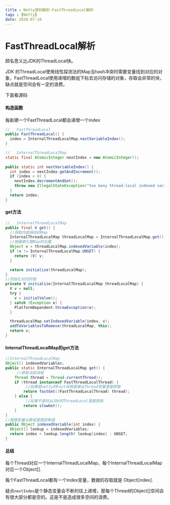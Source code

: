 ```yaml
---
title : Netty源码解析-FastThreadLocal解析
tags : [Netty]
date: 2020-07-10
---
```

# FastThreadLocal解析

顾名思义比JDK的ThreadLocal快。

JDK 的ThreadLocal使用线性探测法的Map当hash冲突时需要变量找到对应的对象，FastThreadLocal使用递增的数组下标去访问存储的对象，存取会非常的快，缺点就是空间会有一定的浪费。

下面看源码
<!--more-->
#### 构造函数

每新建一个FastThreadLocal都会递增一个index

   ```java
   //	FastThreadLocal
   public FastThreadLocal() {
     index = InternalThreadLocalMap.nextVariableIndex();
   }
   ```

   ```java
   //	InternalThreadLocalMap
   static final AtomicInteger nextIndex = new AtomicInteger();
    
   public static int nextVariableIndex() {
     int index = nextIndex.getAndIncrement();
     if (index < 0) {
       nextIndex.decrementAndGet();
       throw new IllegalStateException("too many thread-local indexed variables");
     }
     return index;
   }
   ```

#### get方法

   ```java
   //	InternalThreadLocalMap
   public final V get() {
     //获取内部保存的Map
     InternalThreadLocalMap threadLocalMap = InternalThreadLocalMap.get();
     //根据索引取Map的位置
     Object v = threadLocalMap.indexedVariable(index);
     if (v != InternalThreadLocalMap.UNSET) {
       return (V) v;
     }
   
     return initialize(threadLocalMap);
   }
   //初始化对应的值
   private V initialize(InternalThreadLocalMap threadLocalMap) {
     V v = null;
     try {
       v = initialValue();
     } catch (Exception e) {
       PlatformDependent.throwException(e);
     }
   
     threadLocalMap.setIndexedVariable(index, v);
     addToVariablesToRemove(threadLocalMap, this);
     return v;
   }
   ```

#### InternalThreadLocalMap的get方法

   ```java
   //InternalThreadLocalMap
   Object[] indexedVariables;
   public static InternalThreadLocalMap get() {
     	//获取当前线程
       Thread thread = Thread.currentThread();
       if (thread instanceof FastThreadLocalThread) {
         	//如果是netty的Fast线程直接从Thread变量里面获取
           return fastGet((FastThreadLocalThread) thread);
       } else {
         	//如果不是则从JDK的ThreadLocal里面获取
           return slowGet();
       }
   }
   //根据变量从数组里面获取值
   public Object indexedVariable(int index) {
     Object[] lookup = indexedVariables;
     return index < lookup.length? lookup[index] : UNSET;
   }
   ```

#### 总结

每个Thread对应一个InternalThreadLocalMap，每个InternalThreadLocalMap对应一个Object[].

每个FastThreadLocal都有一个index变量，数据的存取就是 Object[index].

疑点``nextIndex``是个静态变量会不断的往上递增，那每个Thread的Object[]空间会有很大部分都是空的。这是不是造成很多空间的浪费。

